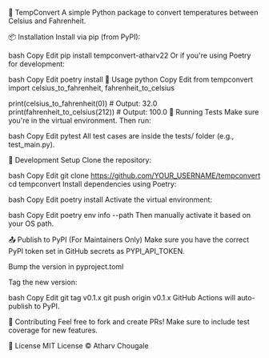 🧊 TempConvert
A simple Python package to convert temperatures between Celsius and Fahrenheit.

📦 Installation
Install via pip (from PyPI):

bash
Copy
Edit
pip install tempconvert-atharv22
Or if you're using Poetry for development:

bash
Copy
Edit
poetry install
🚀 Usage
python
Copy
Edit
from tempconvert import celsius_to_fahrenheit, fahrenheit_to_celsius

print(celsius_to_fahrenheit(0))      # Output: 32.0
print(fahrenheit_to_celsius(212))    # Output: 100.0
🧪 Running Tests
Make sure you're in the virtual environment. Then run:

bash
Copy
Edit
pytest
All test cases are inside the tests/ folder (e.g., test_main.py).

🔧 Development Setup
Clone the repository:

bash
Copy
Edit
git clone https://github.com/YOUR_USERNAME/tempconvert
cd tempconvert
Install dependencies using Poetry:

bash
Copy
Edit
poetry install
Activate the virtual environment:

bash
Copy
Edit
poetry env info --path
Then manually activate it based on your OS path.

📤 Publish to PyPI (For Maintainers Only)
Make sure you have the correct PyPI token set in GitHub secrets as PYPI_API_TOKEN.

Bump the version in pyproject.toml

Tag the new version:

bash
Copy
Edit
git tag v0.1.x
git push origin v0.1.x
GitHub Actions will auto-publish to PyPI.

🤝 Contributing
Feel free to fork and create PRs! Make sure to include test coverage for new features.

📄 License
MIT License © Atharv Chougale

